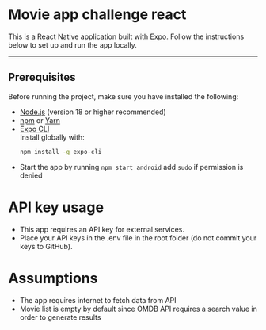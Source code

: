 # Movie app challenge react

This is a React Native application built with [Expo](https://expo.dev/). Follow the instructions below to set up and run the app locally.

---

## Prerequisites

Before running the project, make sure you have installed the following:

- [Node.js](https://nodejs.org/) (version 18 or higher recommended)
- [npm](https://www.npmjs.com/) or [Yarn](https://yarnpkg.com/)
- [Expo CLI](https://docs.expo.dev/workflow/expo-cli/)  
  Install globally with:
  ```bash
  npm install -g expo-cli

- Start the app by running `npm start android` add `sudo` if permission is denied

# API key usage

- This app requires an API key for external services.
- Place your API keys in the .env file in the root folder (do not commit your keys to GitHub).

# Assumptions

- The app requires internet to fetch data from API
- Movie list is empty by default since OMDB API requires a search value in order to generate results